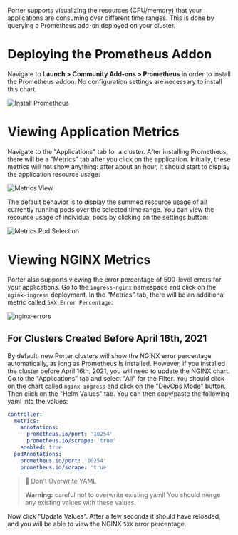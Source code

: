 Porter supports visualizing the resources (CPU/memory) that your applications are consuming over different time ranges. This is done by querying a Prometheus add-on deployed on your cluster.

# Deploying the Prometheus Addon


Navigate to **Launch > Community Add-ons > Prometheus** in order to install the Prometheus addon. No configuration settings are necessary to install this chart. 

![Install Prometheus](https://user-images.githubusercontent.com/25448214/118314719-81d7f100-b4c2-11eb-97cf-d11e5a535060.png "Screen Shot 2021-05-14 at 2 41 34 PM")

# Viewing Application Metrics

Navigate to the "Applications" tab for a cluster. After installing Prometheus, there will be a "Metrics" tab after you click on the application. Initially, these metrics will not show anything: after about an hour, it should start to display the application resource usage:

![Metrics View](https://user-images.githubusercontent.com/25448214/118315927-2575d100-b4c4-11eb-8f14-7175bfac3346.png "Screen Shot 2021-05-14 at 2 53 21 PM")

The default behavior is to display the summed resource usage of all currently running pods over the selected time range. You can view the resource usage of individual pods by clicking on the settings button:

![Metrics Pod Selection](https://user-images.githubusercontent.com/25448214/118315987-3cb4be80-b4c4-11eb-9dac-80866899c12a.png "Screen Shot 2021-05-14 at 2 53 56 PM")

# Viewing NGINX Metrics

Porter also supports viewing the error percentage of 500-level errors for your applications. Go to the `ingress-nginx` namespace and click on the `nginx-ingress` deployment. In the "Metrics" tab, there will be an additional metric called `5XX Error Percentage`:

![nginx-errors](https://user-images.githubusercontent.com/25448214/118315840-05dea880-b4c4-11eb-9671-a6b3a6119091.png "nginx-errors")

## For Clusters Created Before April 16th, 2021

By default, new Porter clusters will show the NGINX error percentage automatically, as long as Prometheus is installed. However, if you installed the cluster before April 16th, 2021, you will need to update the NGINX chart. Go to the "Applications" tab and select "All" for the Filter. You should click on the chart called `nginx-ingress` and click on the "DevOps Mode" button. Then click on the "Helm Values" tab. You can then copy/paste the following yaml into the values:

```yaml
controller:
  metrics:
    annotations:
      prometheus.io/port: '10254'
      prometheus.io/scrape: 'true'
    enabled: true
  podAnnotations:
    prometheus.io/port: '10254'
    prometheus.io/scrape: 'true'
```

> 🚧 Don't Overwrite YAML
> 
> **Warning:** careful not to overwrite existing yaml! You should merge any existing values with these values. 


Now click "Update Values". After a few seconds it should have reloaded, and you will be able to view the NGINX `5XX` error percentage.

